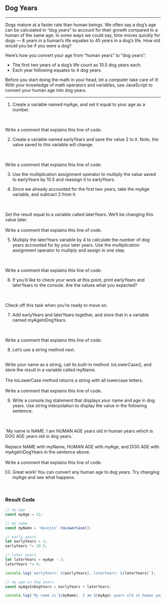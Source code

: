 ## Dog Years
---
Dogs mature at a faster rate than human beings. We often say a dog’s age can be calculated in “dog years” to account for their growth compared to a human of the same age. In some ways we could say, time moves quickly for dogs — 8 years in a human’s life equates to 45 years in a dog’s life. How old would you be if you were a dog?

Here’s how you convert your age from “human years” to “dog years”:
- The first two years of a dog’s life count as 10.5 dog years each.
- Each year following equates to 4 dog years.

Before you start doing the math in your head, let a computer take care of it! With your knowledge of math operators and variables, use JavaScript to convert your human age into dog years.

---
1. Create a variable named myAge, and set it equal to your age as a number.
<br>
<br>
Write a comment that explains this line of code.

2. Create a variable named earlyYears and save the value 2 to it. Note, the value saved to this variable will change.
<br>
<br>
Write a comment that explains this line of code.

3. Use the multiplication assignment operator to multiply the value saved to earlyYears by 10.5 and reassign it to earlyYears.

4. Since we already accounted for the first two years, take the myAge variable, and subtract 2 from it.
<br>
<br>
Set the result equal to a variable called laterYears. We’ll be changing this value later.
<br>
<br>
Write a comment that explains this line of code.

5. Multiply the laterYears variable by 4 to calculate the number of dog years accounted for by your later years. Use the multiplication assignment operator to multiply and assign in one step.
<br>
<br>
Write a comment that explains this line of code.

6. If you’d like to check your work at this point, print earlyYears and laterYears to the console. Are the values what you expected?
<br>
<br>
Check off this task when you’re ready to move on.

7. Add earlyYears and laterYears together, and store that in a variable named myAgeInDogYears.
<br>
<br>
Write a comment that explains this line of code.

8. Let’s use a string method next.
<br>
Write your name as a string, call its built-in method .toLowerCase(), and store the result in a variable called myName.
<br>
<br>
The toLowerCase method returns a string with all lowercase letters.
<br>
<br>
Write a comment that explains this line of code.

9. Write a console.log statement that displays your name and age in dog years. Use string interpolation to display the value in the following sentence:
<br>
<br>
`My name is NAME. I am HUMAN AGE years old in human years which is DOG AGE years old in dog years.`
<br>
<br>
Replace NAME with myName, HUMAN AGE with myAge, and DOG AGE with myAgeInDogYears in the sentence above.
<br>
<br>
Write a comment that explains this line of code.

10. Great work! You can convert any human age to dog years. Try changing myAge and see what happens.

<br>

### Result Code
```javascript
// my age
const myAge = 21;

// my name
const myName = 'Hyunjin'.toLowerCase();

// early years
let earlyYears = 2;
earlyYears *= 10.5;

// later years
let laterYears = myAge - 2;
laterYears *= 4;

console.log(`earlyYears: ${earlyYears}, laterYears: ${laterYears}`);

// my age in dog years
const myAgeInDogYears = earlyYears + laterYears;

console.log(`My name is ${myName}. I am ${myAge} years old in human years which is ${myAgeInDogYears} years old in dog years.`);
```